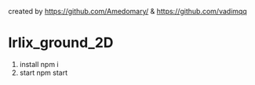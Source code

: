 created by https://github.com/Amedomary/ & https://github.com/vadimqq
# Irlix_ground_2D


1) install npm i
2) start npm start

